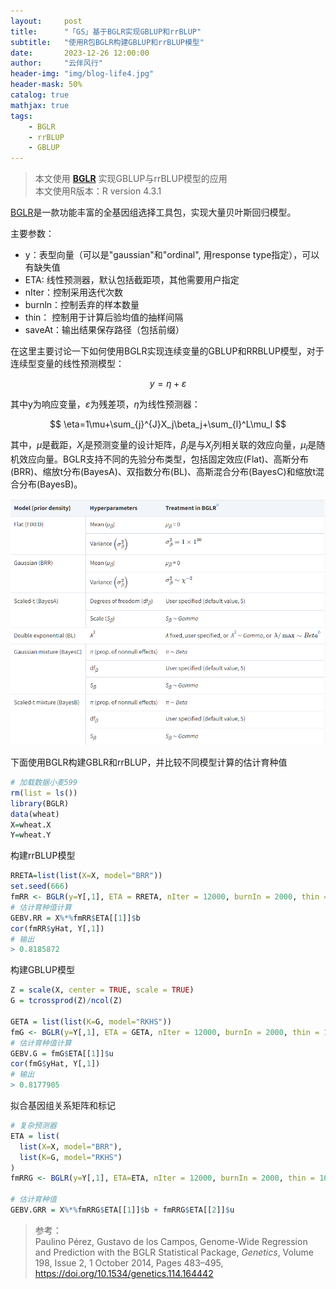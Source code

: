 ```yaml
---
layout:     post
title:      "「GS」基于BGLR实现GBLUP和rrBLUP"
subtitle:   "使用R包BGLR构建GBLUP和rrBLUP模型"
date:       2023-12-26 12:00:00
author:     "云伴风行"
header-img: "img/blog-life4.jpg"
header-mask: 50%
catalog: true
mathjax: true
tags:
    - BGLR
    - rrBLUP
    - GBLUP
---
```


> 本文使用 **[BGLR](https://github.com/gdlc/BGLR-R)** 实现GBLUP与rrBLUP模型的应用  
> 本文使用R版本：R version 4.3.1

[BGLR](https://github.com/gdlc/BGLR-R)是一款功能丰富的全基因组选择工具包，实现大量贝叶斯回归模型。

主要参数：

- y：表型向量（可以是"gaussian"和"ordinal", 用response type指定），可以有缺失值
- ETA: 线性预测器，默认包括截距项，其他需要用户指定
- nIter：控制采用迭代次数
- burnln：控制丢弃的样本数量
- thin： 控制用于计算后验均值的抽样间隔
- saveAt：输出结果保存路径（包括前缀）

在这里主要讨论一下如何使用BGLR实现连续变量的GBLUP和RRBLUP模型，对于连续型变量的线性预测模型：

$$
y=\eta+\varepsilon
$$

其中y为响应变量，$\varepsilon$为残差项，$\eta$为线性预测器：

$$
\eta=1\mu+\sum_{j}^{J}X_j\beta_j+\sum_{l}^L\mu_l
$$

其中，$μ$是截距，$X_j$是预测变量的设计矩阵，$β_j$是与$X_j$列相关联的效应向量，$μ_l$是随机效应向量。BGLR支持不同的先验分布类型，包括固定效应(Flat)、高斯分布(BRR)、缩放t分布(BayesA)、双指数分布(BL)、高斯混合分布(BayesC)和缩放t混合分布(BayesB)。

![BGLR](/img/data/BGLR.png)

下面使用BGLR构建GBLR和rrBLUP，并比较不同模型计算的估计育种值
```R
# 加载数据小麦599
rm(list = ls())
library(BGLR)
data(wheat)
X=wheat.X
Y=wheat.Y
```
构建rrBLUP模型
```R
RRETA=list(list(X=X, model="BRR"))
set.seed(666)
fmRR <- BGLR(y=Y[,1], ETA = RRETA, nIter = 12000, burnIn = 2000, thin = 10, saveAt = "./fmRR_")
# 估计育种值计算
GEBV.RR = X%*%fmRR$ETA[[1]]$b
cor(fmRR$yHat, Y[,1])
# 输出
> 0.8185872
```
构建GBLUP模型
```R
Z = scale(X, center = TRUE, scale = TRUE)
G = tcrossprod(Z)/ncol(Z)

GETA = list(list(K=G, model="RKHS"))
fmG <- BGLR(y=Y[,1], ETA = GETA, nIter = 12000, burnIn = 2000, thin = 10, saveAt = "./fmG_")
# 估计育种值计算
GEBV.G = fmG$ETA[[1]]$u
cor(fmG$yHat, Y[,1])
# 输出
> 0.8177905
```
拟合基因组关系矩阵和标记
```R
# 复杂预测器
ETA = list(
  list(X=X, model="BRR"),
  list(K=G, model="RKHS")
)
fmRRG <- BGLR(y=Y[,1], ETA=ETA, nIter = 12000, burnIn = 2000, thin = 10, saveAt = "./fmRRG_")

# 估计育种值
GEBV.GRR = X%*%fmRRG$ETA[[1]]$b + fmRRG$ETA[[2]]$u
```
> 参考：  
> Paulino Pérez, Gustavo de los Campos, Genome-Wide Regression and Prediction with the BGLR Statistical Package, *Genetics*, Volume 198, Issue 2, 1 October 2014, Pages 483–495, https://doi.org/10.1534/genetics.114.164442